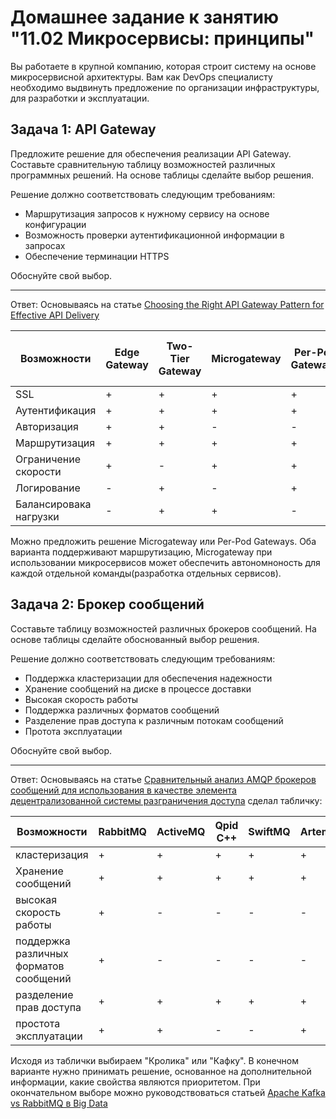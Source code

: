 # Домашнее задание к занятию "11.02 Микросервисы: принципы"

Вы работаете в крупной компанию, которая строит систему на основе микросервисной архитектуры.
Вам как DevOps специалисту необходимо выдвинуть предложение по организации инфраструктуры, для разработки и эксплуатации.

## Задача 1: API Gateway 

Предложите решение для обеспечения реализации API Gateway. Составьте сравнительную таблицу возможностей различных программных решений. На основе таблицы сделайте выбор решения.

Решение должно соответствовать следующим требованиям:
- Маршрутизация запросов к нужному сервису на основе конфигурации
- Возможность проверки аутентификационной информации в запросах
- Обеспечение терминации HTTPS

Обоснуйте свой выбор.

---
Ответ:
Основываясь на статье [Choosing the Right API Gateway Pattern for Effective API Delivery](https://www.nginx.com/blog/choosing-the-right-api-gateway-pattern/)

|Возможности|Edge Gateway|Two-Tier Gateway|Microgateway|Per-Pod Gateways|Sidecar Gateways, Service Mesh|
|-|-|-|-|-|-|
|SSL|+|+|+|+|+|
|Аутентификация|+|+|+|+|+|
|Авторизация|+|+|-|-|+|
|Маршрутизация|+|+|+|+|-|
|Ограничение скорости|+|-|+|+|-|
|Логирование|-|+|-|+|+|
|Балансировака нагрузки|-|+|+|-|+|


Можно предложить решение Microgateway или Per-Pod Gateways. Оба варианта поддерживают маршрутизацию, Microgateway при использовании микросервисов может обеспечить автономноность для каждой отдельной команды(разработка отдельных сервисов).



## Задача 2: Брокер сообщений

Составьте таблицу возможностей различных брокеров сообщений. На основе таблицы сделайте обоснованный выбор решения.

Решение должно соответствовать следующим требованиям:
- Поддержка кластеризации для обеспечения надежности
- Хранение сообщений на диске в процессе доставки
- Высокая скорость работы
- Поддержка различных форматов сообщений
- Разделение прав доступа к различным потокам сообщений
- Протота эксплуатации

Обоснуйте свой выбор.

---
Ответ:
Основываясь на статье [Сравнительный анализ AMQP брокеров сообщений для использования в качестве элемента децентрализованной системы разграничения доступа](https://www.okbsapr.ru/library/publications/shkola_kzi_chadov_mikhalchenko_2019/) сделал табличку:

|Возможности|RabbitMQ|ActiveMQ|Qpid C++|SwiftMQ|Artemis|Apollo|Apache Kafka|
|-|-|-|-|-|-|-|-|
|кластеризация|+|+|+|+|+|-|+|
|Хранение сообщений|+|+|+|+|+|+|+|
|высокая скорость работы|+|-|-|-|-|-|+|
|поддержка различных форматов сообщений|+|-|-|-|-|-|+|
|разделение прав доступа|+|+|+|+|+|+|+|
|простота эксплуатации|+|+|-|-|+|+|+|

Исходя из таблички выбираем "Кролика" или "Кафку". В конечном варианте нужно принимать решение, основанное на дополнительной информации, какие свойства являются приоритетом. При окончательном выборе можно руководствоваться статьей [Apache Kafka vs RabbitMQ в Big Data](https://www.okbsapr.ru/library/publications/shkola_kzi_chadov_mikhalchenko_2019/)

